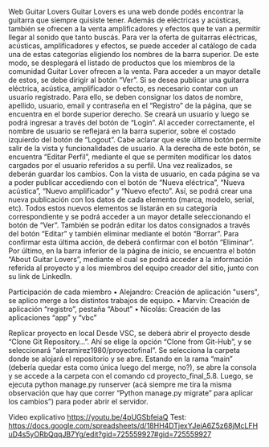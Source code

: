 Web Guitar Lovers
Guitar Lovers es una web donde podés encontrar la guitarra que siempre quisiste tener. Además de eléctricas y acústicas, también se ofrecen a la venta amplificadores y efectos que te van a permitir llegar al sonido que tanto buscás. 
Para ver la oferta de guitarras eléctricas, acústicas, amplificadores y efectos, se puede acceder al catálogo de cada una de estas categorías eligiendo los nombres de la barra superior. De este modo, se desplegará el listado de productos que los miembros de la comunidad Guitar Lover ofrecen a la venta. Para acceder a un mayor detalle de estos, se debe dirigir al botón “Ver”.
Si se desea publicar una guitarra eléctrica, acústica, amplificador o efecto, es necesario contar con un usuario registrado. Para ello, se deben consignar los datos de nombre, apellido, usuario, email y contraseña en el “Registro” de la página, que se encuentra en el borde superior derecho. Se creará un usuario y luego se podrá ingresar a través del botón de “Login”. Al acceder correctamente, el nombre de usuario se reflejará en la barra superior, sobre el costado izquierdo del botón de “Logout”. Cabe aclarar que este último botón permite salir de la vista y funcionalidades de usuario. A la derecha de este botón, se encuentra “Editar Perfil”, mediante el que se permiten modificar los datos cargados por el usuario referidos a su perfil. Una vez realizados, se deberán guardar los cambios.
Con la vista de usuario, en cada página se va a poder publicar accediendo con el botón de “Nueva eléctrica”, “Nueva acústica”, “Nuevo amplificador” y “Nuevo efecto”. Así, se podrá crear una nueva publicación con los datos de cada elemento (marca, modelo, serial, etc). Todos estos nuevos elementos se listarán en su categoría correspondiente y se podrá acceder a un mayor detalle seleccionando el botón de “Ver”. También se podrán editar los datos consignados a través del botón “Editar” y también eliminar mediante el botón “Borrar”. Para confirmar esta última acción, de deberá confirmar con el botón “Eliminar”.
Por último, en la barra inferior de la página de inicio, se encuentra el botón “About Guitar Lovers”, mediante el cual se podrá acceder a la información referida al proyecto y a los miembros del equipo creador del sitio, junto con su link de LinkedIn.

Participación de cada miembro
•	Alejandro: Creación de aplicación "users", se aplico merge a los distintos trabajos de equipo.
•	Marvin: Creación de aplicación “registro”, pestaña “About”
•	Nicolás: Creación de las aplicaciones “app” y “vbc”

Replicar proyecto en local
Desde VSC, se deberá abrir el proyecto desde “Clone Git Repository…”. Ahí se elige la opción “Clone from Git-Hub”, y se seleccionará “aleramirez1980/proyectofinal”. Se selecciona la carpeta donde se alojará el repositorio y se abre. Estando en la rama “main” (debería quedar esta como única luego del merge, no?), se abre la consola y se accede a la carpeta con el comando cd proyecto_final_5.8. Luego, se ejecuta python manage.py runserver (acá siempre me tira la misma observación que hay que correr “Python manage.py migrate” para aplicar los cambios”) para poder abrir el servidor.

Video explicativo
https://youtu.be/4pUGSbfeiaQ
Test:
https://docs.google.com/spreadsheets/d/18HH4DTjexYJeiA6Z5z68jMcLFHuD4s5yORbQqqJB7Yg/edit?gid=725559927#gid=725559927
